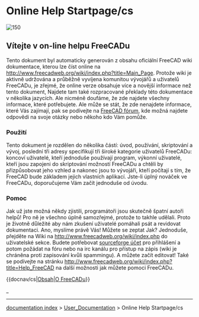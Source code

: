 # Online Help Startpage/cs
![150](images/Crystal_Clear_app_tutorials.png )

## Vítejte v on-line helpu FreeCADu 


<div class="mw-translate-fuzzy">

Tento dokument byl automaticky generován z obsahu oficiální FreeCAD wiki dokumentace, kterou lze číst online na <http://www.freecadweb.org/wiki/index.php?title=Main_Page>. Protože wiki je aktivně udržována a průběžně vyvíjena komunitou vývojářů a uživatelů FreeCADu, je zřejmé, že online verze obsahuje více a novější informace než tento dokument, Najdete tam také rozpracované překlady této dokumentace v několika jazycích. Ale nicméně doufáme, že zde najdete všechny informace, které potřebujete. Ale může se stát, že zde nenajdete informace, které Vás zajímají, pak se podívejte na [FreeCAD fórum](http://forum.freecadweb.org/index.php), kde možná najdete odpovědi na svoje otázky nebo někoho kdo Vám pomůže.


</div>

### Použití


<div class="mw-translate-fuzzy">

Tento dokument je rozdělen do několika částí: úvod, používání, skriptování a vývoj, poslední tři adresy specifikují tři široké kategorie uživatelů FreeCADu: koncoví uživatelé, kteří jednoduše používají program, výkonní uživatelé, kteří jsou zapojeni do skriptování možností FreeCADu a chtěli by přizpůsobovat jeho vzhled a nakonec jsou to vývojáři, kteří počítají s tím, že FreeCAD bude základem jejich vlastních aplikací. Jste-li úplný nováček ve FreeCADu, doporučujeme Vám začít jednoduše od úvodu.


</div>

### Pomoc


<div class="mw-translate-fuzzy">

Jak už jste možná někdy zjistili, programátoři jsou skutečně špatní autoři helpů! Pro ně je všechno úplně samozřejmé, protože to takhle udělali. Proto je životně důležité aby nám zkušení uživatelé pomáhali psát a revidovat dokumentaci. Ano, myslíme právě Vás! Můžete se zeptat Jak? Jednoduše, přejděte na Wiki na <http://www.freecadweb.org/wiki/index.php> do uživatelské sekce. Budete potřebovat [sourceforge účet](http://sourceforge.net/) pro přihlášení a potom požádat na fóru nebo na irc kanálu pro přístup na zápis (wiki je chráněna proti zapisování kvůli spammingu). A můžete začít editovat! Také se podívejte na stránku <http://www.freecadweb.org/wiki/index.php?title=Help_FreeCAD> na další možnosti jak můžete pomoci FreeCADu.


</div>


<div class="mw-translate-fuzzy">


{{docnav/cs|[Obsah](Online_Help_Toc/cs.md)|[O FreeCADu](About_FreeCAD/cs.md)}}


</div>




_

---
[documentation index](../README.md) > [User_Documentation](Category_User_Documentation.md) > Online Help Startpage/cs
